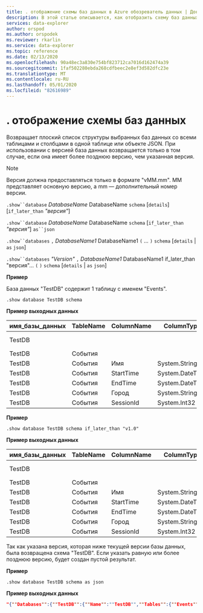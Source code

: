 ```yaml
---
title: . отображение схемы баз данных в Azure обозреватель данных | Документация Майкрософт
description: В этой статье описывается, как отобразить схему баз данных в обозреватель данных Azure.
services: data-explorer
author: orspod
ms.author: orspodek
ms.reviewer: rkarlin
ms.service: data-explorer
ms.topic: reference
ms.date: 02/13/2020
ms.openlocfilehash: 90a48ec3a830e754bf823712ca7016d162474a39
ms.sourcegitcommit: 1faf502280ebda268cdfbeec2e8ef3d582dfc23e
ms.translationtype: MT
ms.contentlocale: ru-RU
ms.lasthandoff: 05/01/2020
ms.locfileid: "82616989"
---
```

# <a name="show-databases-schema"></a>. отображение схемы баз данных

Возвращает плоский список структуры выбранных баз данных со всеми таблицами и столбцами в одной таблице или объекте JSON.
При использовании с версией база данных возвращается только в том случае, если она имеет более позднюю версию, чем указанная версия.

> [!NOTE]
> Версия должна предоставляться только в формате "vMM.mm". MM представляет основную версию, а mm — дополнительный номер версии.

`.show``database` *DatabaseName* DatabaseName `schema` [`details`] [`if_later_than` *"версия"*] 

`.show``database` *DatabaseName* DatabaseName `schema` [`if_later_than` *"версия"*] `as``json`
 
`.show``databases` `,` *DatabaseName1* DatabaseName1 `(` ... `)` `schema` [`details` | `as` `json`]
 
`.show``databases` *"Version"* `,` *DatabaseName1* DatabaseName1 if_later_than "версия"... `(` `)` `schema` [`details` | `as` `json`]

**Пример** 
 
База данных "TestDB" содержит 1 таблицу с именем "Events".

```kusto
.show database TestDB schema 
```

**Пример выходных данных**

|имя_базы_данных|TableName|ColumnName|ColumnType|исдефаулттабле|исдефаултколумн|преттинаме|Версия
|---|---|---|---|---|---|---|--- 
|TestDB||||False|False||Версия 1.1       
|TestDB|События|||True|False||       
|TestDB|События| Имя|System.String|True|False||     
|TestDB|События| StartTime|  System.DateTime|True|False||    
|TestDB|События| EndTime|    System.DateTime|True|False||        
|TestDB|События| Город|   System.String|True| False||     
|TestDB|События| SessionId|  System.Int32|True|  True|| 

**Пример** 
 
```kusto
.show database TestDB schema if_later_than "v1.0" 
```
**Пример выходных данных**

|имя_базы_данных|TableName|ColumnName|ColumnType|исдефаулттабле|исдефаултколумн|преттинаме|Версия
|---|---|---|---|---|---|---|--- 
|TestDB||||False|False||Версия 1.1       
|TestDB|События|||True|False||       
|TestDB|События| Имя|System.String|True|False||     
|TestDB|События| StartTime|  System.DateTime|True|False||    
|TestDB|События| EndTime|    System.DateTime|True|False||        
|TestDB|События| Город|   System.String|True| False||     
|TestDB|События| SessionId|  System.Int32|True|  True||  

Так как указана версия, которая ниже текущей версии базы данных, была возвращена схема "TestDB". Если указать равную или более позднюю версию, будет создан пустой результат.

**Пример** 
 
```kusto
.show database TestDB schema as json
```

**Пример выходных данных**

```json
"{""Databases"":{""TestDB"":{""Name"":""TestDB"",""Tables"":{""Events"":{""Name"":""Events"",""DefaultColumn"":null,""OrderedColumns"":[{""Name"":""Name"",""Type"":""System.String""},{""Name"":""StartTime"",""Type"":""System.DateTime""},{""Name"":""EndTime"",""Type"":""System.DateTime""},{""Name"":""City"",""Type"":""System.String""},{""Name"":""SessionId"",""Type"":""System.Int32""}]}},""PrettyName"":null,""MajorVersion"":1,""MinorVersion"":1,""Functions"":{}}}}"
```

